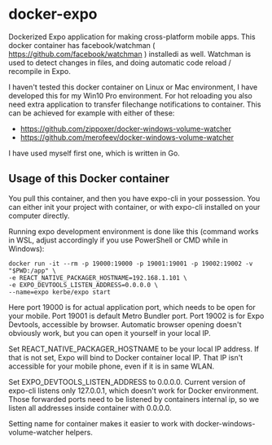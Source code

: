 # docker-expo
Dockerized Expo application for making cross-platform mobile apps. This docker 
container has facebook/watchman ( https://github.com/facebook/watchman ) installedi
as well. Watchman is used to detect changes in files, and doing automatic code
reload / recompile in Expo.

I haven't tested this docker container on Linux or Mac environment, I have developed
this for my Win10 Pro environment. For hot reloading you also need extra application
to transfer filechange notifications to container. This can be achieved for example with
either of these:
  * https://github.com/zippoxer/docker-windows-volume-watcher
  * https://github.com/merofeev/docker-windows-volume-watcher

I have used myself first one, which is written in Go.

## Usage of this Docker container
You pull this container, and then you have expo-cli in your possession. You can
either init your project with container, or with expo-cli installed on your 
computer directly.

Running expo development environment is done like this (command works in WSL, adjust
accordingly if you use PowerShell or CMD while in Windows):
```
docker run -it --rm -p 19000:19000 -p 19001:19001 -p 19002:19002 -v "$PWD:/app" \
-e REACT_NATIVE_PACKAGER_HOSTNAME=192.168.1.101 \
-e EXPO_DEVTOOLS_LISTEN_ADDRESS=0.0.0.0 \
--name=expo kerbe/expo start
```

Here port 19000 is for actual application port, which needs to be open for your mobile.
Port 19001 is default Metro Bundler port.
Port 19002 is for Expo Devtools, accessible by browser.
Automatic browser opening doesn't obviously work, but you can open it yourself in your local IP.

Set REACT_NATIVE_PACKAGER_HOSTNAME to be your local IP address. If that is not set,
Expo will bind to Docker container local IP. That IP isn't accessible for your 
mobile phone, even if it is in same WLAN.

Set EXPO_DEVTOOLS_LISTEN_ADDRESS to 0.0.0.0. Current version of expo-cli listens only 127.0.0.1,
which doesn't work for Docker environment. Those forwarded ports need to be listened by
containers internal ip, so we listen all addresses inside container with 0.0.0.0.

Setting name for container makes it easier to work with docker-windows-volume-watcher helpers.
